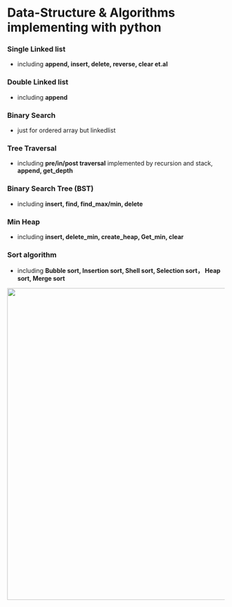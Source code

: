# Data-Structure & Algorithms implementing with python

### Single Linked list
 - including **append, insert, delete, reverse, clear et.al**
### Double Linked list
 - including **append**
### Binary Search   
 - just for ordered array but linkedlist
### Tree Traversal
 - including **pre/in/post traversal** implemented by recursion and stack, **append, get_depth**
### Binary Search Tree (BST)
 - including **insert, find, find_max/min, delete**
### Min Heap
 - including **insert, delete_min, create_heap, Get_min, clear**
### Sort algorithm
 - including **Bubble sort, Insertion sort, Shell sort, Selection sort， Heap sort, Merge sort**
 <p align>
    <img src="https://upload-images.jianshu.io/upload_images/4251424-8d79360387a74e70.png?imageMogr2/auto-orient/strip%7CimageView2/2/w/966/format/webp", width="720">
